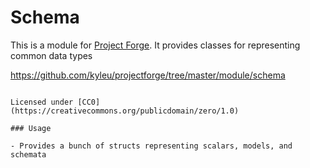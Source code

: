 # Schema

This is a module for [Project Forge](https://projectforge.dev). It provides classes for representing common data types

https://github.com/kyleu/projectforge/tree/master/module/schema

~~~~### License

Licensed under [CC0](https://creativecommons.org/publicdomain/zero/1.0)

### Usage

- Provides a bunch of structs representing scalars, models, and schemata
